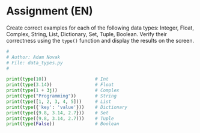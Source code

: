 # Assignment (EN)

Create correct examples for each of the following data types: Integer, Float, Complex, String, List, Dictionary, Set, Tuple, Boolean. 
Verify their correctness using the `type()` function and display the results on the screen.

```python
#
# Author: Adam Novak
# File: data_types.py
#

print(type(10))                  # Int
print(type(3.14))                # Float
print(type(1 + 3j))              # Complex
print(type("Programming"))       # String
print(type([1, 2, 3, 4, 5]))     # List
print(type({'key': 'value'}))    # Dictionary
print(type({9.8, 3.14, 2.7}))    # Set
print(type((9.8, 3.14, 2.7)))    # Tuple
print(type(False))               # Boolean

```
